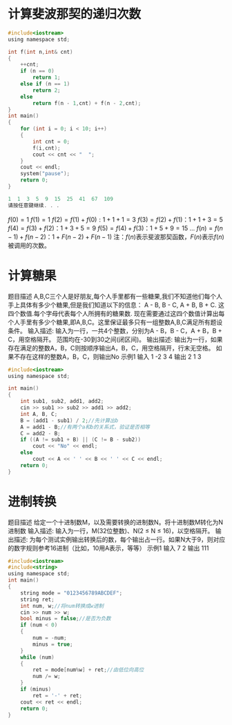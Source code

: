 # 计算斐波那契的递归次数
```c
#include<iostream>
using namespace std;

int f(int n,int& cnt)
{
	++cnt;
	if (n == 0)
		return 1;
	else if (n == 1)
		return 2;
	else
		return f(n - 1,cnt) + f(n - 2,cnt);
}
int main()
{
	for (int i = 0; i < 10; i++)
	{
		int cnt = 0;
		f(i,cnt);
		cout << cnt << "  ";
	}
	cout << endl;
	system("pause");
	return 0;
}
```

```c
1  1  3  5  9  15  25  41  67  109
请按任意键继续. . .
```
$f(0)=1$
$f(1)=1$
$f(2)=f(1)+f(0):1+1+1=3$
$f(3)=f(2)+f(1)：1+1+3=5$
$f(4)=f(3)+f(2)：1+3+5=9$
$f(5)=f(4)+f(3)：1+5+9=15$
...
$f(n)=f(n-1)+f(n-2)：1+F(n-2)+F(n-1)$
注：$f(n)$表示斐波那契函数，$F(n)$表示$f(n)$被调用的次数。
# 计算糖果
题目描述
A,B,C三个人是好朋友,每个人手里都有一些糖果,我们不知道他们每个人手上具体有多少个糖果,但是我们知道以下的信息：
A - B, B - C, A + B, B + C. 这四个数值.每个字母代表每个人所拥有的糖果数.
现在需要通过这四个数值计算出每个人手里有多少个糖果,即A,B,C。这里保证最多只有一组整数A,B,C满足所有题设条件。
输入描述:
输入为一行，一共4个整数，分别为A - B，B - C，A + B，B + C，用空格隔开。 范围均在-30到30之间(闭区间)。
输出描述:
输出为一行，如果存在满足的整数A，B，C则按顺序输出A，B，C，用空格隔开，行末无空格。 如果不存在这样的整数A，B，C，则输出No
示例1
输入 1 -2 3 4
输出	2 1 3
```c
#include<iostream>
using namespace std;

int main()
{
	int sub1, sub2, add1, add2;
	cin >> sub1 >> sub2 >> add1 >> add2;
	int A, B, C;
	B = (add1 - sub1) / 2;//先计算出b
	A = add1 - B;//有两个a和b的关系式，验证是否相等
	C = add2 - B;
	if ((A != sub1 + B) || (C != B - sub2))
		cout << "No" << endl;
	else
		cout << A << ' ' << B << ' ' << C << endl;
	return 0;
}
```

# 进制转换
题目描述
给定一个十进制数M，以及需要转换的进制数N。将十进制数M转化为N进制数
输入描述:
输入为一行，M(32位整数)、N(2 ≤ N ≤ 16)，以空格隔开。
输出描述:
为每个测试实例输出转换后的数，每个输出占一行。如果N大于9，则对应的数字规则参考16进制（比如，10用A表示，等等）
示例1
输入 7 2
输出 111

```c
#include<iostream>
#include<string>
using namespace std;
int main()
{
	string mode = "0123456789ABCDEF";
	string ret;
	int num, w;//将num转换成w进制
	cin >> num >> w;
	bool minus = false;//是否为负数
	if (num < 0)
	{
		num = -num;
		minus = true;
	}
	while (num)
	{
		ret = mode[num%w] + ret;//由低位向高位
		num /= w;
	}
	if (minus)
		ret = '-' + ret;
	cout << ret << endl;
	return 0;
}
```
